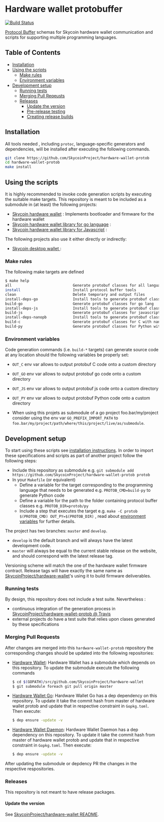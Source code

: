 # Hardware wallet protobuffer

[![Build Status](https://travis-ci.com/SkycoinProject/hardware-wallet-protob.svg?branch=master)](https://travis-ci.com/SkycoinProject/hardware-wallet-protob)

[Protocol Buffer](https://developers.google.com/protocol-buffers/) schemas for Skycoin hardware wallet communication and scripts for supporting multiple programming languages.

## Table of Contents

<!-- MarkdownTOC levels="1,2,3,4,5" autolink="true" bracket="round" -->
- [Installation](#installation)
- [Using the scripts](#using-the-scripts)
  - [Make rules](#make-rules)
  - [Environment variables](#environment-variables)
- [Development setup](#development-setup)
  - [Running tests](#running-tests)
  - [Merging Pull Reqeusts](#merging-pull-requests)
  - [Releases](#releases)
    - [Update the version](#update-the-version)
    - [Pre-release testing](#pre-release-testing)
    - [Creating release builds](#creating-release-builds)
<!-- /MarkdownTOC -->

## Installation

All tools needed , including `protoc`, language-specific generators and dependencies, will be installed after executing the following commands.

```sh
git clone https://github.com/SkycoinProject/hardware-wallet-protob
cd hardware-wallet-protob
make install
```

## Using the scripts

It is highly recommended to invoke code generation scripts by executing the suitable make targets. This repository is meant to be included as a submodule in (at least) the following projects:

- [Skycoin hardware wallet](https://github.com/SkycoinProject/hardware-wallet) : Implements bootloader and firmware for the hardware wallet
- [Skycoin hardware wallet library for go language](https://github.com/SkycoinProject/hardware-wallet-go) :
- [Skycoin hardware wallet library for Javascript](https://github.com/SkycoinProject/hardware-wallet-js) :

The following projects also use it either directly or indirectly:

- [Skycoin desktop wallet ](https://github.com/SkycoinProject/skycoin/tree/master/src/electron) :

### Make rules

The following make targets are defined

```sh
$ make help
all                            Generate protobuf classes for all languages
install                        Install protocol buffer tools
clean                          Delete temporary and output files
install-deps-go                Install tools to generate protobuf classes for go lang
build-go                       Generate protobuf classes for go lang
install-deps-js                Install tools to generate protobuf classes for javascript
build-js                       Generate protobuf classes for javascript
install-deps-nanopb            Install tools to generate protobuf classes for C and Python with nanopb
build-c                        Generate protobuf classes for C with nanopb
build-py                       Generate protobuf classes for Python with nanopb
```

### Environment variables

Code generation commands (i.e. `build-*` targets) can generate source code at any location should the following variables be properly set:

- `OUT_C` env var allows to output protobuf C code onto a custom directory
- `OUT_GO` env var allows to output protobuf go code onto a custom directory
- `OUT_JS` env var allows to output protobuf js code onto a custom directory
- `OUT_PY` env var allows to output protobuf Python code onto a custom directory

- When using this projets as submodule of a go project foo.bar/my/project consider using the env var `GO_PREFIX_IMPORT_PATH` to `foo.bar/my/project/path/where/this/project/live/as/submodule`.

## Development setup

To start using these scripts see [installation instructions](#installation). In order to import these specifications and scripts as part of another project follow the following steps:

- Include this repository as submodule e.g. `git submodule add https://github.com/SkycoinProject/hardware-wallet-protob protob`
- In your `Makefile` (or equivalent)
  * Define a variable for the target corresponding to the programming language that needs to be generated e.g. `PROTOB_CMD=build-py` to generate Python code
  * Define a variable for the path to the folder containing protocol buffer classes e.g. `PROTOB_DIR=protob/py`
  * Include a step that executes the target e.g. `make -C protob $(PROTOB_CMD) OUT_PY=$(PROTOB_DIR)` , read about [environment variables](#environment-variables) for further details.

The project has two branches: `master` and `develop`.

- `develop` is the default branch and will always have the latest development code.
- `master` will always be equal to the current stable release on the website, and should correspond with the latest release tag.

Versioning scheme will match the one of the hardware wallet firmware contract. Release tags will have exactly the same name as [SkycoinProject/hardware-wallet](https://github.com/SkycoinProject/hardware-wallet)'s using it to build firmware deliverables.

### Running tests

By design, this repository does not include a test suite. Nevertheless :

- continuous integration of the generation process in [SkycoinProject/hardware-wallet-protob @ Travis](https://travis-ci.com/SkycoinProject/hardware-wallet-protob)
- external projects do have a test suite that relies upon clases generated by these specifications

### Merging Pull Requests
After changes are merged into this `hardware-wallet-protob` repository the corresponding changes should be updated into the following repositories:
- [Hardware Wallet](https://github.com/SkycoinProject/hardware-wallet):
    Hardware Wallet has a submodule which depends on this repository.
    To update the submodule execute the following commands
    ```bash
    $ cd $(GOPATH)/src/github.com/SkycoinProject/hardware-wallet
    $ git submodule foreach git pull origin master
    ```

- [Hardware Wallet Go](https://github.com/SkycoinProject/hardware-wallet-go):
    Hardware Wallet Go has a dep dependency on this repository.
    To update it take the commit hash from master of hardware wallet protob and update that in respective constraint in `Gopkg.toml`.
    Then execute:
    ```bash
    $ dep ensure -update -v
    ```

- [Hardware Wallet Daemon](https://github.com/SkycoinProject/hardware-wallet-daemon):
    Hardware Wallet Daemon has a dep dependency on this repository.
    To update it take the commit hash from master of hardware wallet protob and update that in respective constraint in `Gopkg.toml`.
    Then execute:
    ```bash
    $ dep ensure -update -v
    ```

After updating the submodule or depdency PR the changes in the respective respositories.

### Releases

This repository is not meant to have release packages.

#### Update the version

See [SkycoinProject/hardware-wallet README](https://github.com/SkycoinProject/hardware-wallet/tree/master/README.md).

